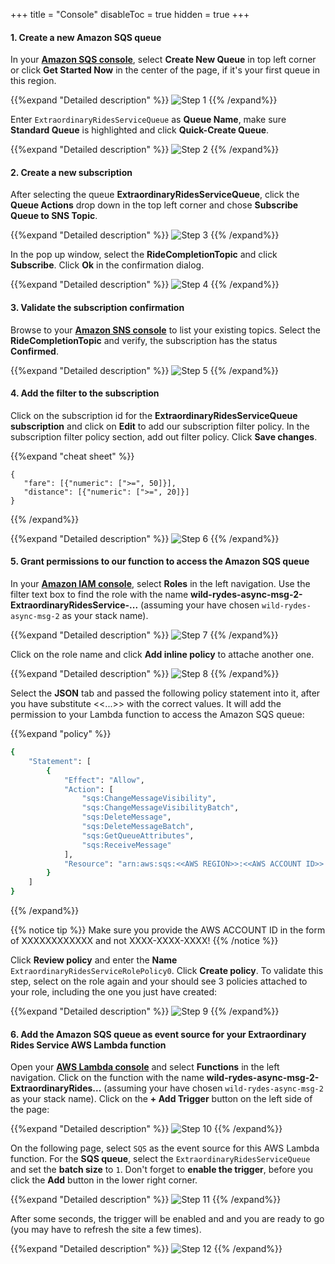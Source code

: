 +++
title = "Console"
disableToc = true
hidden = true
+++

#### 1. Create a new Amazon SQS queue

In your **[Amazon SQS console](https://console.aws.amazon.com/sqs/home?)**, select **Create New Queue** in top left corner or click **Get Started Now** in the center of the page, if it's your first queue in this region.

{{%expand "Detailed description" %}}
![Step 1](step-1-console.png)
{{% /expand%}}

Enter `ExtraordinaryRidesServiceQueue` as **Queue Name**, make sure **Standard Queue** is highlighted and click **Quick-Create Queue**.

{{%expand "Detailed description" %}}
![Step 2](step-2-console.png)
{{% /expand%}}

#### 2. Create a new subscription

After selecting the queue **ExtraordinaryRidesServiceQueue**, click the **Queue Actions** drop down in the top left corner and chose **Subscribe Queue to SNS Topic**.

{{%expand "Detailed description" %}}
![Step 3](step-3-console.png)
{{% /expand%}}

In the pop up window, select the **RideCompletionTopic** and click **Subscribe**. Click **Ok** in the confirmation dialog.

{{%expand "Detailed description" %}}
![Step 4](step-4-console.png)
{{% /expand%}}

#### 3. Validate the subscription confirmation

Browse to your **[Amazon SNS console](https://console.aws.amazon.com/sns/v3/home?#/topics)** to list your existing topics. Select the **RideCompletionTopic** and verify, the subscription has the status **Confirmed**.

{{%expand "Detailed description" %}}
![Step 5](step-5-console.png)
{{% /expand%}}

#### 4. Add the filter to the subscription

Click on the subscription id for the **ExtraordinaryRidesServiceQueue subscription** and click on **Edit** to add our subscription filter policy. In the subscription filter policy section, add out filter policy. Click **Save changes**.

{{%expand "cheat sheet" %}}
```
{
   "fare": [{"numeric": [">=", 50]}],
   "distance": [{"numeric": [">=", 20]}]
}
```
{{% /expand%}}

{{%expand "Detailed description" %}}
![Step 6](step-6-console.png)
{{% /expand%}}

#### 5. Grant permissions to our function to access the Amazon SQS queue

In your **[Amazon IAM console](https://console.aws.amazon.com/iam)**, select **Roles** in the left navigation. Use the filter text box to find the role with the name **wild-rydes-async-msg-2-ExtraordinaryRidesService-...** (assuming your have chosen `wild-rydes-async-msg-2` as your stack name).  

{{%expand "Detailed description" %}}
![Step 7](step-7-console.png)
{{% /expand%}}

Click on the role name and click **Add inline policy** to attache another one.

{{%expand "Detailed description" %}}
![Step 8](step-8-console.png)
{{% /expand%}}

Select the **JSON** tab and passed the following policy statement into it, after you have substitute <<...>> with the correct values. It will add the permission to your Lambda function to access the Amazon SQS queue:

{{%expand "policy" %}}
```bash
{
    "Statement": [
        {
            "Effect": "Allow",
            "Action": [
                "sqs:ChangeMessageVisibility",
                "sqs:ChangeMessageVisibilityBatch",
                "sqs:DeleteMessage",
                "sqs:DeleteMessageBatch",
                "sqs:GetQueueAttributes",
                "sqs:ReceiveMessage"
            ],
            "Resource": "arn:aws:sqs:<<AWS REGION>>:<<AWS ACCOUNT ID>>:ExtraordinaryRidesServiceQueue"
        }
    ]
}
```
{{% /expand%}}

{{% notice tip %}}
Make sure you provide the AWS ACCOUNT ID in the form of XXXXXXXXXXXX and not XXXX-XXXX-XXXX!
{{% /notice %}}

Click **Review policy** and enter the **Name** `ExtraordinaryRidesServiceRolePolicy0`. Click **Create policy**. To validate this step, select on the role again and your should see 3 policies attached to your role, including the one you just have created:  

{{%expand "Detailed description" %}}
![Step 9](step-9-console.png)
{{% /expand%}}


#### 6. Add the Amazon SQS queue as event source for your Extraordinary Rides Service AWS Lambda function

Open your **[AWS Lambda console](https://console.aws.amazon.com/lambda/home?#/functions)** and select **Functions** in the left navigation. Click on the function with the name **wild-rydes-async-msg-2-ExtraordinaryRides...** (assuming your have chosen `wild-rydes-async-msg-2` as your stack name). Click on the **+ Add Trigger** button on the left side of the page:

{{%expand "Detailed description" %}}
![Step 10](step-10-console.png)
{{% /expand%}}

On the following page, select `SQS` as the event source for this AWS Lambda function. For the **SQS queue**, select the `ExtraordinaryRidesServiceQueue` and set the **batch size** to `1`. Don't forget to **enable the trigger**, before you click the **Add** button in the lower right corner.

{{%expand "Detailed description" %}}
![Step 11](step-11-console.png)
{{% /expand%}}

After some seconds, the trigger will be enabled and and you are ready to go (you may have to refresh the site a few times).

{{%expand "Detailed description" %}}
![Step 12](step-12-console.png)
{{% /expand%}}
